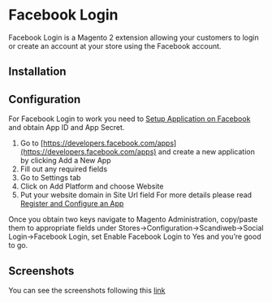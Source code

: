 # Facebook Login

Facebook Login is a Magento 2 extension allowing your customers to login or create an account at your store using the Facebook account.

## Installation

## Configuration

For Facebook Login to work you need to [Setup Application on Facebook](https://developers.facebook.com/apps) and obtain App ID and App Secret.
1. Go to [https://developers.facebook.com/apps](https://developers.facebook.com/apps) and create a new application by clicking Add a New App
2. Fill out any required fields
3. Go to Settings tab
4. Click on Add Platform and choose Website
5. Put your website domain in Site Url field
For more details please read [Register and Configure an App](https://developers.facebook.com/docs/apps/register)

Once you obtain two keys navigate to Magento Administration, copy/paste them to appropriate fields under Stores->Configuration->Scandiweb->Social Login->Facebook Login, set Enable Facebook Login to Yes and you’re good to go.

## Screenshots
You can see the screenshots following this [link](/screenshots)